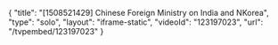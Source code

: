 {
    "title": "[1508521429] Chinese Foreign Ministry on India and NKorea",
    "type": "solo",
    "layout": "iframe-static",
    "videoId": "123197023",
    "url": "\/tvpembed\/123197023"
}